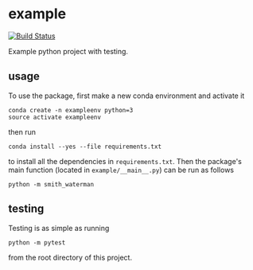 # example

[![Build
Status](https://travis-ci.org/miriam-goldman/HW3_skeleton.svg?branch=master)](https://travis-ci.org/miriam-goldman/HW3_skeleton)

Example python project with testing.

## usage

To use the package, first make a new conda environment and activate it

```
conda create -n exampleenv python=3
source activate exampleenv
```

then run

```
conda install --yes --file requirements.txt
```

to install all the dependencies in `requirements.txt`. Then the package's
main function (located in `example/__main__.py`) can be run as follows

```
python -m smith_waterman
```

## testing

Testing is as simple as running

```
python -m pytest
```

from the root directory of this project.
